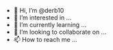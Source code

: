 - 👋 Hi, I’m @derb10
- 👀 I’m interested in ...
- 🌱 I’m currently learning ...
- 💞️ I’m looking to collaborate on ...
- 📫 How to reach me ...

<!---
I'm Dereje Bidira,This my first readm files on github
>
